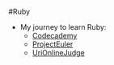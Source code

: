 #Ruby

- My journey to learn Ruby:
    - [Codecademy](https://www.codecademy.com/learn/ruby)
    - [ProjectEuler](https://projecteuler.net/)
    - [UriOnlineJudge](https://www.urionlinejudge.com.br)
